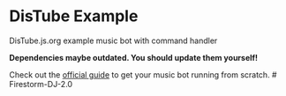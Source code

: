 # DisTube Example

DisTube.js.org example music bot with command handler

**Dependencies maybe outdated. You should update them yourself!**

Check out the [official guide](https://distube.js.org/guide) to get your music bot running from scratch.
#   F i r e s t o r m - D J - 2 . 0  
 